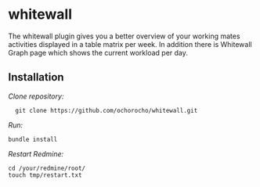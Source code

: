 # whitewall

The whitewall plugin gives you a better overview of your working mates activities displayed in a table matrix per week.
In addition there is Whitewall Graph page which shows the current workload per day.

## Installation

_Clone repository:_

```
  git clone https://github.com/ochorocho/whitewall.git
```

_Run:_

```
bundle install
```

_Restart Redmine:_

```
cd /your/redmine/root/
touch tmp/restart.txt
```